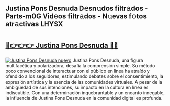 ## Justina Pons Desnuda D𝚎sn𝚞dos filtr𝚊dos - Parts-m0G Vid𝚎os filtr𝚊dos - N𝚞evas f𝚘tos atr𝚊ctivas LHYSX

# <h2><a href="http://mbcssyg.tromn.icu/?c=Justina+Pons+Desnuda">🔗👉👉👉 Justina Pons Desnuda 🔗🔗</a></h2>

[![Justina Pons Desnuda nuevo](https://i.imgur.com/pEAQMta.gif)](http://mbcssyg.tromn.icu/?c=Justina+Pons+Desnuda)
Justina Pons Desnuda, una figura multifacética y polarizadora, desafía la comprensión simple. Su método poco convencional de interactuar con el público en línea ha atraído y ofendido a los seguidores, estimulando debates sobre el consentimiento, la expresión artística y la esencia de las comunidades virtuales. A pesar de la ambigüedad de sus intenciones, su impacto en la cultura en línea es indiscutible. Con una determinación inquebrantable y un encanto innegable, la influencia de Justina Pons Desnuda en la comunidad digital es profunda.
